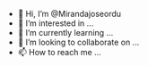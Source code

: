 - 👋 Hi, I’m @Mirandajoseordu
- 👀 I’m interested in ...
- 🌱 I’m currently learning ...
- 💞️ I’m looking to collaborate on ...
- 📫 How to reach me ...

<!---
Mirandajoseordu/Mirandajoseordu is a ✨ special ✨ repository because its `README.md` (this file) appears on your GitHub profile.
You can click the Preview link to take a look at your changes.
--->
